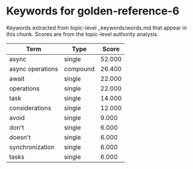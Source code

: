 # Keywords for golden-reference-6

Keywords extracted from topic-level _keywords/words.md that appear in this chunk.
Scores are from the topic-level authority analysis.

| Term | Type | Score |
|------|------|-------|
| async | single | 52.000 |
| async operations | compound | 26.400 |
| await | single | 22.000 |
| operations | single | 22.000 |
| task | single | 14.000 |
| considerations | single | 12.000 |
| avoid | single | 9.000 |
| don't | single | 6.000 |
| doesn't | single | 6.000 |
| synchronization | single | 6.000 |
| tasks | single | 6.000 |
